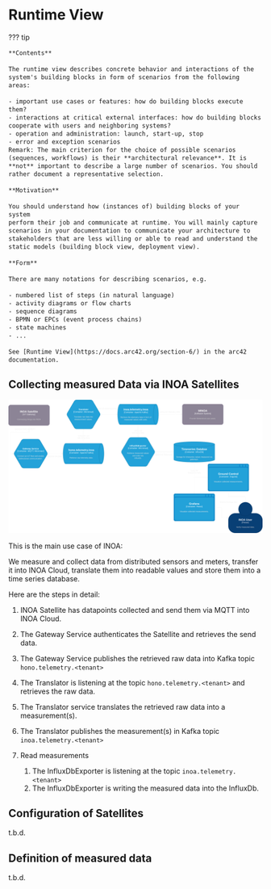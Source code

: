 # Runtime View

??? tip

    **Contents**

    The runtime view describes concrete behavior and interactions of the
    system's building blocks in form of scenarios from the following areas:

    - important use cases or features: how do building blocks execute
    them?
    - interactions at critical external interfaces: how do building blocks
    cooperate with users and neighboring systems?
    - operation and administration: launch, start-up, stop
    - error and exception scenarios
    Remark: The main criterion for the choice of possible scenarios
    (sequences, workflows) is their **architectural relevance**. It is
    **not** important to describe a large number of scenarios. You should
    rather document a representative selection.

    **Motivation**

    You should understand how (instances of) building blocks of your system
    perform their job and communicate at runtime. You will mainly capture
    scenarios in your documentation to communicate your architecture to
    stakeholders that are less willing or able to read and understand the
    static models (building block view, deployment view).

    **Form**

    There are many notations for describing scenarios, e.g.

    - numbered list of steps (in natural language)
    - activity diagrams or flow charts
    - sequence diagrams
    - BPMN or EPCs (event process chains)
    - state machines
    - ...

    See [Runtime View](https://docs.arc42.org/section-6/) in the arc42
    documentation.

## Collecting measured Data via INOA Satellites

![Telemetry Collection](dataflows.drawio-telemetry-dark.svg)

This is the main use case of INOA:

We measure and collect data from distributed sensors and meters, transfer it into INOA Cloud, translate them into readable values and store them into a time series database.

Here are the steps in detail:

1. INOA Satellite has datapoints collected and send them via MQTT into INOA Cloud.
2. The Gateway Service authenticates the Satellite and retrieves the send data.
3. The Gateway Service publishes the retrieved raw data into Kafka topic `hono.telemetry.<tenant>`
4. The Translator is listening at the topic `hono.telemetry.<tenant>` and retrieves the raw data.
5. The Translator service translates the retrieved raw data into a measurement(s).
6. The Translator publishes the measurement(s) in Kafka topic `inoa.telemetry.<tenant>`
7. Read measurements

   1. The InfluxDbExporter is listening at the topic `inoa.telemetry.<tenant>`
   2. The InfluxDbExporter is writing the measured data into the InfluxDb.

## Configuration of Satellites

t.b.d.

## Definition of measured data

t.b.d.

